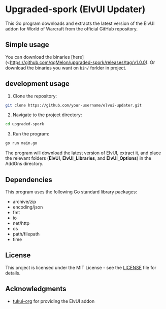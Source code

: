 # Upgraded-spork (ElvUI Updater)

This Go program downloads and extracts the latest version of the ElvUI addon for World of Warcraft from the official GitHub repository.

## Simple usage

You can download the binaries [here](<https://github.com/qqMelon/upgraded-spork/releases/tag/v1.0.0).
Or download the binaries you want on `bin/` forlder in project.

## development usage

1. Clone the repository:

  ```bash
  git clone https://github.com/your-username/elvui-updater.git
  ```

2. Navigate to the project directory:

  ```bash
  cd upgraded-spork
  ```

3. Run the program:

  ```bash
  go run main.go
  ```

The program will download the latest version of ElvUI, extract it, and place the relevant folders (__ElvUI__, __ElvUI_Libraries__, and __ElvUI_Options__) in the AddOns directory.

## Dependencies

This program uses the following Go standard library packages:

  - archive/zip
  - encoding/json
  - fmt
  - io
  - net/http
  - os
  - path/filepath
  - time

## License

This project is licensed under the MIT License - see the [LICENSE](https://github.com/qqMelon/upgraded-spork/blob/trunk/LICENSE) file for details.

## Acknowledgments

  - [tukui-org](https://github.com/tukui-org) for providing the ElvUI addon

